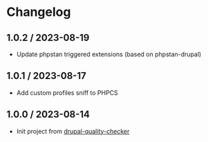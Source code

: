 # Changelog

## 1.0.2 / 2023-08-19
* Update phpstan triggered extensions (based on phpstan-drupal)

## 1.0.1 / 2023-08-17
* Add custom profiles sniff to PHPCS

## 1.0.0 / 2023-08-14
* Init project from [drupal-quality-checker](https://github.com/johnatas-x/drupal-quality-checker)
